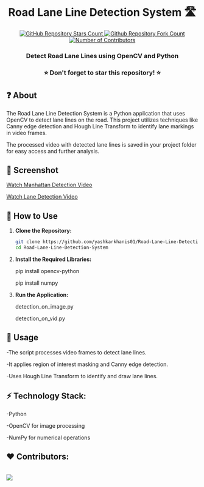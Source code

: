 <h1 align="center">Road Lane Line Detection System 🛣️</h1>
<p align="center">
  <a href="https://github.com/yashkarkhanis01/Road-Lane-Line-Detection-System">
   <img alt="GitHub Repository Stars Count" src="https://img.shields.io/github/stars/yashkarkhanis01/Road-Lane-Line-Detection-System?style=social" />
  </a>
  <a href="https://github.com/yashkarkhanis01/Road-Lane-Line-Detection-System">
  <img alt="Github Repository Fork Count" src="https://img.shields.io/github/forks/yashkarkhanis01/Road-Lane-Line-Detection-System?style=social">
  </a>
  <a href="https://github.com/yashkarkhanis01/Road-Lane-Line-Detection-System">
   <img alt="Number of Contributors" src="https://img.shields.io/github/contributors/yashkarkhanis01/Road-Lane-Line-Detection-System?style=social">
  </a>    
</p>
<h3 align="center">Detect Road Lane Lines using OpenCV and Python</h3>

<h3 align="center"> ⭐ Don't forget to star this repository! ⭐ </h3>

## ❓ About
The Road Lane Line Detection System is a Python application that uses OpenCV to detect lane lines on the road. This project utilizes techniques like Canny edge detection and Hough Line Transform to identify lane markings in video frames.

The processed video with detected lane lines is saved in your project folder for easy access and further analysis.

## 📸 Screenshot

[Watch Manhattan Detection Video](https://github.com/yashkarkhanis01/Road-Lane-Line-Detection-System/blob/main/output/Manhattan_detection.avi)

[Watch Lane Detection Video](https://github.com/yashkarkhanis01/Road-Lane-Line-Detection-System/blob/main/output/lane_detection.avi)


## 🚀 How to Use
1. **Clone the Repository:**
   ```bash
   git clone https://github.com/yashkarkhanis01/Road-Lane-Line-Detection-System.git
   cd Road-Lane-Line-Detection-System

   
2. **Install the Required Libraries:**

   pip install opencv-python

   pip install numpy


3. **Run the Application:**

   detection_on_image.py 

   detection_on_vid.py
   
## 🤔 Usage

-The script processes video frames to detect lane lines.

-It applies region of interest masking and Canny edge detection.

-Uses Hough Line Transform to identify and draw lane lines.

## ⚡ Technology Stack:

-Python

-OpenCV for image processing

-NumPy for numerical operations

## ❤️ Contributors:
<br>
<a href="https://github.com/yashkarkhanis01/Text-to-Speech/graphs/contributors">
  <img src="https://contrib.rocks/image?repo=yashkarkhanis01/Text-to-Speech&&max=817" />
</a>
</br>
